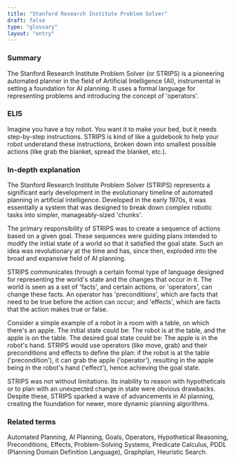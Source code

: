 ```yaml
---
title: "Stanford Research Institute Problem Solver"
draft: false
type: "glossary"
layout: "entry"
---
```


### Summary

The Stanford Research Institute Problem Solver (or STRIPS) is a pioneering automated planner in the field of Artificial Intelligence (AI), instrumental in setting a foundation for AI planning. It uses a formal language for representing problems and introducing the concept of 'operators'.

### ELI5

Imagine you have a toy robot. You want it to make your bed, but it needs step-by-step instructions. STRIPS is kind of like a guidebook to help your robot understand these instructions, broken down into smallest possible actions (like grab the blanket, spread the blanket, etc.). 

### In-depth explanation

The Stanford Research Institute Problem Solver (STRIPS) represents a significant early development in the evolutionary timeline of automated planning in artificial intelligence. Developed in the early 1970s, it was essentially a system that was designed to break down complex robotic tasks into simpler, manageably-sized 'chunks'.

The primary responsibility of STRIPS was to create a sequence of actions based on a given goal. These sequences were guiding plans intended to modify the initial state of a world so that it satisfied the goal state. Such an idea was revolutionary at the time and has, since then, exploded into the broad and expansive field of AI planning.

STRIPS communicates through a certain formal type of language designed for representing the world's state and the changes that occur in it. The world is seen as a set of 'facts', and certain actions, or 'operators', can change these facts. An operator has 'preconditions', which are facts that need to be true before the action can occur; and 'effects', which are facts that the action makes true or false.

Consider a simple example of a robot in a room with a table, on which there's an apple. The initial state could be: The robot is at the table, and the apple is on the table. The desired goal state could be: The apple is in the robot's hand. STRIPS would use operators (like move, grab) and their preconditions and effects to define the plan: if the robot is at the table ('precondition'), it can grab the apple ('operator'), resulting in the apple being in the robot's hand ('effect'), hence achieving the goal state.

STRIPS was not without limitations. Its inability to reason with hypotheticals or to plan with an unexpected change in state were obvious drawbacks. Despite these, STRIPS sparked a wave of advancements in AI planning, creating the foundation for newer, more dynamic planning algorithms.

### Related terms

Automated Planning, AI Planning, Goals, Operators, Hypothetical Reasoning, Preconditions, Effects, Problem-Solving Systems, Predicate Calculus, PDDL (Planning Domain Definition Language), Graphplan, Heuristic Search.

